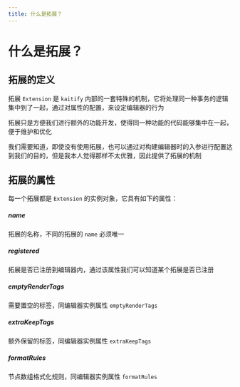 ```yaml
---
title: 什么是拓展？
---
```


# 什么是拓展？

## 拓展的定义

拓展 `Extension` 是 `kaitify` 内部的一套特殊的机制，它将处理同一种事务的逻辑集中到了一起，通过对属性的配置，来设定编辑器的行为

拓展只是方便我们进行额外的功能开发，使得同一种功能的代码能够集中在一起，便于维护和优化

我们需要知道，即使没有使用拓展，也可以通过对构建编辑器时的入参进行配置达到我们的目的，但是我本人觉得那样不太优雅，因此提供了拓展的机制

## 拓展的属性

每一个拓展都是 `Extension` 的实例对象，它具有如下的属性：

##### name <Badge type="danger" text='string' />

拓展的名称，不同的拓展的 `name` 必须唯一

##### registered <Badge type="danger" text='boolean' />

拓展是否已注册到编辑器内，通过该属性我们可以知道某个拓展是否已注册

##### emptyRenderTags <Badge type="danger" text='string[]' />

需要置空的标签，同编辑器实例属性 `emptyRenderTags`

##### extraKeepTags <Badge type="danger" text='string[]' />

额外保留的标签，同编辑器实例属性 `extraKeepTags`

##### formatRules <Badge type="danger" text="RuleFunctionType[]" />

节点数组格式化规则，同编辑器实例属性 `formatRules`
